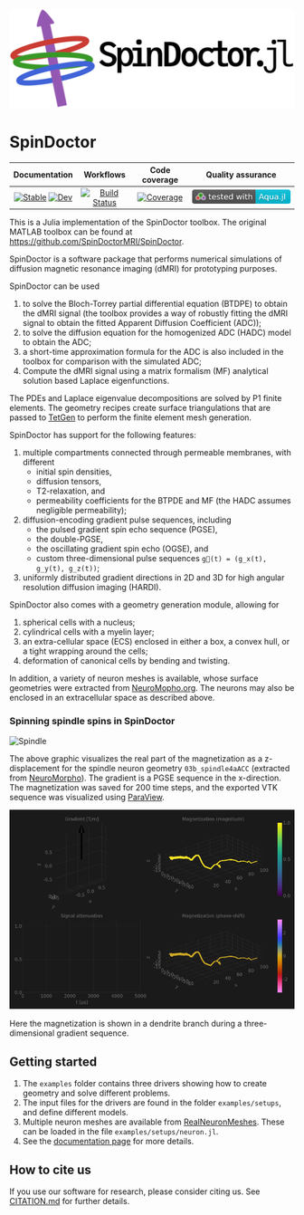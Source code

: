 ![Logo](docs/src/assets/logo_text.png)

# SpinDoctor

| Documentation | Workflows | Code coverage | Quality assurance |
| :-----------: | :-------: | :-----------: | :---------------: |
| [![Stable](https://img.shields.io/badge/docs-stable-blue.svg)](https://spindoctormri.github.io/SpinDoctor.jl/stable) [![Dev](https://img.shields.io/badge/docs-dev-blue.svg)](https://spindoctormri.github.io/SpinDoctor.jl/dev) | [![Build Status](https://github.com/spindoctormri/SpinDoctor.jl/workflows/CI/badge.svg)](https://github.com/spindoctormri/SpinDoctor.jl/actions) | [![Coverage](https://codecov.io/gh/spindoctormri/SpinDoctor.jl/branch/main/graph/badge.svg)](https://codecov.io/gh/spindoctormri/SpinDoctor.jl) | [![Aqua QA](https://raw.githubusercontent.com/JuliaTesting/Aqua.jl/master/badge.svg)](https://github.com/JuliaTesting/Aqua.jl) |

This is a Julia implementation of the SpinDoctor toolbox. The original MATLAB toolbox can be
found at <https://github.com/SpinDoctorMRI/SpinDoctor>.

SpinDoctor is a software package that performs numerical simulations of diffusion magnetic
resonance imaging (dMRI) for prototyping purposes.

SpinDoctor can be used

1. to solve the Bloch-Torrey partial differential equation (BTDPE) to obtain the dMRI signal
   (the toolbox provides a way of robustly fitting the dMRI signal to obtain the fitted
   Apparent Diffusion Coefficient (ADC));
2. to solve the diffusion equation for the homogenized ADC (HADC) model to obtain the ADC;
3. a short-time approximation formula for the ADC is also included in the toolbox for
   comparison with the simulated ADC;
4. Compute the dMRI signal using a matrix formalism (MF) analytical solution based Laplace
   eigenfunctions.

The PDEs and Laplace eigenvalue decompositions are solved by P1 finite elements. The
geometry recipes create surface triangulations that are passed to
[TetGen](https://wias-berlin.de/software/index.jsp?id=TetGen&lang=1) to perform the finite
element mesh generation.

SpinDoctor has support for the following features:

1. multiple compartments connected through permeable membranes, with different
   * initial spin densities,
   * diffusion tensors,
   * T2-relaxation, and
   * permeability coefficients for the BTPDE and MF (the HADC assumes negligible
     permeability);
2. diffusion-encoding gradient pulse sequences, including
   * the pulsed gradient spin echo sequence (PGSE),
   * the double-PGSE,
   * the oscillating gradient spin echo (OGSE), and
   * custom three-dimensional pulse sequences `g⃗(t) = (g_x(t), g_y(t),
     g_z(t))`;
3. uniformly distributed gradient directions in 2D and 3D for high angular resolution
   diffusion imaging (HARDI).

SpinDoctor also comes with a geometry generation module, allowing for

1. spherical cells with a nucleus;
2. cylindrical cells with a myelin layer;
3. an extra-cellular space (ECS) enclosed in either a box, a convex hull, or a tight
   wrapping around the cells;
4. deformation of canonical cells by bending and twisting.

In addition, a variety of neuron meshes is available, whose surface geometries were
extracted from [NeuroMopho.org](http://neuromorpho.org). The neurons may also be enclosed in
an extracellular space as described above.


### Spinning spindle spins in SpinDoctor

![Spindle](misc/spindle.gif)

The above graphic visualizes the real part of the magnetization as a z-displacement for the
spindle neuron geometry `03b_spindle4aACC` (extracted from
[NeuroMorpho](http://neuromorpho.org/)). The gradient is a PGSE sequence in the x-direction.
The magnetization was saved for 200 time steps, and the exported VTK sequence was visualized
using [ParaView](https://www.paraview.org).

![Gradient](misc/gradient.gif)

Here the magnetization is shown in a dendrite branch during a three-dimensional gradient
sequence.

## Getting started

1. The `examples` folder contains three drivers showing how to create geometry and solve
   different problems.
2. The input files for the drivers are found in the folder `examples/setups`, and define
   different models.
3. Multiple neuron meshes are available from
   [RealNeuronMeshes](https://github.com/SpinDoctorMRI/RealNeuronMeshes). These can be loaded in
   the file `examples/setups/neuron.jl`.
4. See the [documentation page](https://spindoctormri.github.io/SpinDoctor.jl/dev) for more details.


## How to cite us

If you use our software for research, please consider citing us. See
[CITATION.md](CITATION.md) for further details.
